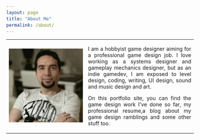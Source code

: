 ```yaml
---
layout: page
title: "About Me"
permalink: /about/
---
```

<style>
        p {
            text-align: justify;
        }
    </style>
	
<table border="0" cellspacing="0" cellpadding="10">
    <tr>
        <td>
            <img src="/assets/aboutme.jpg" alt="About Me Image" width="1666">
        </td>
        <td>
            <p>
                I am a hobbyist game designer aiming for a professional game design job. 
                I love working as a systems designer and gameplay mechanics designer, 
                but as an indie gamedev, I am exposed to level design, coding, writing, 
                UI design, sound and music design and art.
            </p>
			<p>On this portfolio site, you can find the game design work I've done so far, my professional resume,a blog about my game design ramblings and some other stuff too.
			</p>
        </td>
    </tr>
</table>